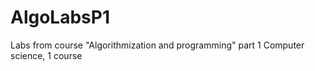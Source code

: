 # AlgoLabsP1
Labs from course "Algorithmization and programming" part 1 
Computer science, 1 course
